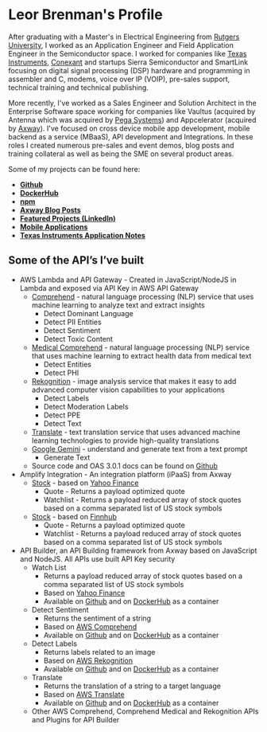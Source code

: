 # Leor Brenman's Profile

After graduating with a Master's in Electrical Engineering from [Rutgers University](https://www.rutgers.edu/), I worked as an Application Engineer and Field Application Engineer in the Semiconductor space. I worked for companies like [Texas Instruments](https://www.ti.com), [Conexant](https://en.wikipedia.org/wiki/Conexant) and startups Sierra Semiconductor and SmartLink focusing on digital signal processing (DSP) hardware and programming in assembler and C, modems, voice over IP (VOIP), pre-sales support, technical training and technical publishing.

More recently, I've worked as a Sales Engineer and Solution Architect in the Enterprise Software space working for companies like Vaultus (acquired by Antenna which was acquired by [Pega Systems](https://www.pega.com/)) and Appcelerator (acquired by [Axway](https://www.axway.com/en)). I've focused on cross device mobile app development, mobile backend as a service (MBaaS), API development and Integrations. In these roles I created numerous pre-sales and event demos, blog posts and training collateral as well as being the SME on several product areas.

Some of my projects can be found here:
* [**Github**](https://github.com/lbrenman?tab=repositories)
* [**DockerHub**](https://hub.docker.com/u/lbrenman)
* [**npm**](https://www.npmjs.com/settings/lbrenman/packages)
* [**Axway Blog Posts**](https://blog.axway.com/?s=leor+brenman)
* [**Featured Projects (LinkedIn)**](https://www.linkedin.com/in/leorbrenman/#Featured)
* [**Mobile Applications**](https://www.youtube.com/watch?v=dOfq4Vmq7Jg&list=PLrzsSWqqNjrkoPhryHTccJjbBp0fm2tWv)
* [**Texas Instruments Application Notes**](https://www.ti.com/sitesearch/en-us/docs/universalsearch.tsp?langPref=en-US#q=leor%20brenman)

## Some of the API’s I’ve built

* AWS Lambda and API Gateway - Created in JavaScript/NodeJS in Lambda and exposed via API Key in AWS API Gateway
    * [Comprehend](https://aws.amazon.com/comprehend/) - natural language processing (NLP) service that uses machine learning to analyze text and extract insights
        * Detect Dominant Language
        * Detect PII Entities
        * Detect Sentiment
        * Detect Toxic Content
    * [Medical Comprehend](https://aws.amazon.com/comprehend/medical/) - natural language processing (NLP) service that uses machine learning to extract health data from medical text
        * Detect Entities
        * Detect PHI
    * [Rekognition](https://aws.amazon.com/rekognition/) - image analysis service that makes it easy to add advanced computer vision capabilities to your applications
        * Detect Labels
        * Detect Moderation Labels
        * Detect PPE
        * Detect Text
    * [Translate](https://aws.amazon.com/translate/) - text translation service that uses advanced machine learning technologies to provide high-quality translations
    * [Google Gemini](https://gemini.google.com/app) - understand and generate text from a text prompt
        * Generate Text
    * Source code and OAS 3.0.1 docs can be found on [Github](https://github.com/lbrenman/my-lambda-javascript-apis)
* Amplify Integration - An integration platform (iPaaS) from Axway
    * [Stock](https://github.com/lbrenman/ai-stockquote) - based on [Yahoo Finance](https://financeapi.net/tutorial)
        * Quote - Returns a payload optimized quote
        * Watchlist - Returns a payload reduced array of stock quotes based on a comma separated list of US stock symbols
    * [Stock](https://github.com/lbrenman/ai-stockquote-fh) - based on [Finnhub](https://finnhub.io/)
        * Quote - Returns a payload optimized quote
        * Watchlist - Returns a payload reduced array of stock quotes based on a comma separated list of US stock symbols
* API Builder, an API Building framework from Axway based on JavaScript and NodeJS. All APIs use built API Key security
    * Watch List
        * Returns a payload reduced array of stock quotes based on a comma separated list of US stock symbols
        * Based on [Yahoo Finance](https://financeapi.net/tutorial)
        * Available on [Github](https://github.com/lbrenman/apib_watchlist) and on [DockerHub](https://hub.docker.com/repository/docker/lbrenman/watchlist/general) as a container
    * Detect Sentiment
        * Returns the sentiment of a string
        * Based on [AWS Comprehend](https://aws.amazon.com/comprehend/)
        * Available on [Github](https://github.com/lbrenman/apib_detectsentiment) and on [DockerHub](https://hub.docker.com/repository/docker/lbrenman/apib_detectsentiment/general) as a container
    * Detect Labels
        * Returns labels related to an image
        * Based on [AWS Rekognition](https://docs.aws.amazon.com/rekognition/)
        * Available on [Github](https://github.com/lbrenman/apib_detectlabels) and on [DockerHub](https://hub.docker.com/repository/docker/lbrenman/apib_detectlabels/general) as a container
    * Translate
        * Returns the translation of a string to a target language
        * Based on [AWS Translate](https://aws.amazon.com/translate/)
        * Available on [Github](https://github.com/lbrenman/apib_translate) and on [DockerHub](https://hub.docker.com/repository/docker/lbrenman/apib_translate/general) as a container
    * Other AWS Comprehend, Comprehend Medical and Rekognition APIs and Plugins for API Builder

<!--
**lbrenman/lbrenman** is a ✨ _special_ ✨ repository because its `README.md` (this file) appears on your GitHub profile.

Here are some ideas to get you started:

- 🔭 I’m currently working on ...
- 🌱 I’m currently learning ...
- 👯 I’m looking to collaborate on ...
- 🤔 I’m looking for help with ...
- 💬 Ask me about ...
- 📫 How to reach me: ...
- 😄 Pronouns: ...
- ⚡ Fun fact: ...

### Hi there 👋
-->
